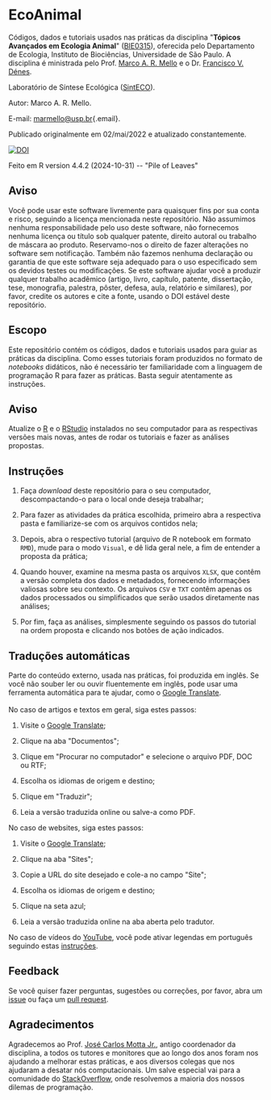 # EcoAnimal

Códigos, dados e tutoriais usados nas práticas da disciplina "**Tópicos Avançados em Ecologia Animal**" ([BIE0315](https://uspdigital.usp.br/jupiterweb/obterDisciplina?nomdis=&sgldis=bie0315)), oferecida pelo Departamento de Ecologia, Instituto de Biociências, Universidade de São Paulo. A disciplina é ministrada pelo Prof. [Marco A. R. Mello](https://marcomellolab.wordpress.com) e o Dr. [Francisco V. Dénes](https://bv.fapesp.br/pt/pesquisador/61270/francisco-voeroes-denes/).

Laboratório de Síntese Ecológica ([SintECO](https://marcomellolab.wordpress.com)).

Autor: Marco A. R. Mello.

E-mail: [marmello\@usp.br](mailto:marmello@usp.br){.email}.

Publicado originalmente em 02/mai/2022 e atualizado constantemente.

[![DOI](https://zenodo.org/badge/DOI/10.5281/zenodo.11357553.svg)](https://doi.org/10.5281/zenodo.11357553)

Feito em R version 4.4.2 (2024-10-31) -- "Pile of Leaves"

## Aviso

Você pode usar este software livremente para quaisquer fins por sua conta e risco, seguindo a licença mencionada neste repositório. Não assumimos nenhuma responsabilidade pelo uso deste software, não fornecemos nenhuma licença ou título sob qualquer patente, direito autoral ou trabalho de máscara ao produto. Reservamo-nos o direito de fazer alterações no software sem notificação. Também não fazemos nenhuma declaração ou garantia de que este software seja adequado para o uso especificado sem os devidos testes ou modificações. Se este software ajudar você a produzir qualquer trabalho acadêmico (artigo, livro, capítulo, patente, dissertação, tese, monografia, palestra, pôster, defesa, aula, relatório e similares), por favor, credite os autores e cite a fonte, usando o DOI estável deste repositório.

## Escopo

Este repositório contém os códigos, dados e tutoriais usados para guiar as práticas da disciplina. Como esses tutoriais foram produzidos no formato de *notebooks* didáticos, não é necessário ter familiaridade com a linguagem de programação R para fazer as práticas. Basta seguir atentamente as instruções.

## Aviso

Atualize o [R](https://www.r-project.org) e o [RStudio](https://posit.co) instalados no seu computador para as respectivas versões mais novas, antes de rodar os tutoriais e fazer as análises propostas.

## Instruções

1.  Faça *download* deste repositório para o seu computador, descompactando-o para o local onde deseja trabalhar;

2.  Para fazer as atividades da prática escolhida, primeiro abra a respectiva pasta e familiarize-se com os arquivos contidos nela;

3.  Depois, abra o respectivo tutorial (arquivo de R notebook em formato `RMD`), mude para o modo `Visual`, e dê lida geral nele, a fim de entender a proposta da prática;

4.  Quando houver, examine na mesma pasta os arquivos `XLSX`, que contêm a versão completa dos dados e metadados, fornecendo informações valiosas sobre seu contexto. Os arquivos `CSV` e `TXT` contêm apenas os dados processados ou simplificados que serão usados diretamente nas análises;

5.  Por fim, faça as análises, simplesmente seguindo os passos do tutorial na ordem proposta e clicando nos botões de ação indicados.

## Traduções automáticas

Parte do conteúdo externo, usada nas práticas, foi produzida em inglês. Se você não souber ler ou ouvir fluentemente em inglês, pode usar uma ferramenta automática para te ajudar, como o [Google Translate](https://translate.google.com).\
\
No caso de artigos e textos em geral, siga estes passos:

1.  Visite o [Google Translate](https://translate.google.com);

2.  Clique na aba "Documentos";

3.  Clique em "Procurar no computador" e selecione o arquivo PDF, DOC ou RTF;

4.  Escolha os idiomas de origem e destino;

5.  Clique em "Traduzir";

6.  Leia a versão traduzida online ou salve-a como PDF.

No caso de websites, siga estes passos:

1.  Visite o [Google Translate](https://translate.google.com);

2.  Clique na aba "Sites";

3.  Copie a URL do site desejado e cole-a no campo "Site";

4.  Escolha os idiomas de origem e destino;

5.  Clique na seta azul;

6.  Leia a versão traduzida online na aba aberta pelo tradutor.

No caso de vídeos do [YouTube](https://www.youtube.com), você pode ativar legendas em português seguindo estas [instruções](https://support.google.com/youtube/answer/100078?hl=pt-BR&co=GENIE.Platform%3DDesktop).

## Feedback

Se você quiser fazer perguntas, sugestões ou correções, por favor, abra um [issue](https://github.com/marmello77/EcoAnimal/issues) ou faça um [pull request](https://github.com/marmello77/EcoAnimal/pulls).

## Agradecimentos

Agradecemos ao Prof. [José Carlos Motta Jr.](https://bv.fapesp.br/pt/pesquisador/6205/jose-carlos-motta-junior/), antigo coordenador da disciplina, a todos os tutores e monitores que ao longo dos anos foram nos ajudando a melhorar estas práticas, e aos diversos colegas que nos ajudaram a desatar nós computacionais. Um salve especial vai para a comunidade do [StackOverflow](https://stackoverflow.com), onde resolvemos a maioria dos nossos dilemas de programação.
